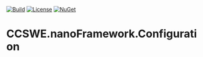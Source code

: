 [![Build](https://github.com/CCSWE-nanoFramework/CCSWE.nanoFramework.Configuration/actions/workflows/build-solution.yml/badge.svg)](https://github.com/CCSWE-nanoFramework/CCSWE.nanoFramework.Configuration/actions/workflows/build-solution.yml) [![License](https://img.shields.io/badge/License-MIT-blue.svg)](LICENSE) [![NuGet](https://img.shields.io/nuget/dt/CCSWE.nanoFramework.Configuration.svg?label=NuGet&style=flat&logo=nuget)](https://www.nuget.org/packages/CCSWE.nanoFramework.Configuration/) 

# CCSWE.nanoFramework.Configuration